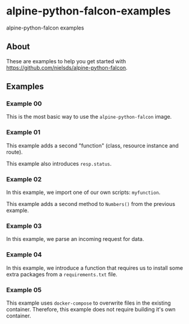 # alpine-python-falcon-examples
alpine-python-falcon examples

## About

These are examples to help you get started with https://github.com/nielsds/alpine-python-falcon.

## Examples

### Example 00
This is the most basic way to use the `alpine-python-falcon` image.

### Example 01
This example adds a second "function" (class, resource instance and route).

This example also introduces `resp.status`.

### Example 02
In this example, we import one of our own scripts: `myfunction`.

This example adds a second method to `Numbers()` from the previous example.

### Example 03
In this example, we parse an incoming request for data.

### Example 04
In this example, we introduce a function that requires us to install some extra packages from a `requirements.txt` file.

### Example 05
This example uses `docker-compose` to overwrite files in the existing container. Therefore, this example does not require building it's own container.
